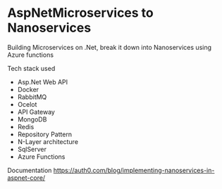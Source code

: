 # AspNetMicroservices to Nanoservices

Building Microservices on .Net, break it down into Nanoservices using Azure functions

Tech stack used 
- Asp.Net Web API 
- Docker 
- RabbitMQ 
- Ocelot 
- API Gateway
- MongoDB
- Redis
- Repository Pattern
- N-Layer architecture
- SqlServer
- Azure Functions


Documentation
https://auth0.com/blog/implementing-nanoservices-in-aspnet-core/

